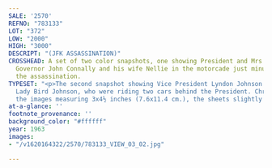 ```yaml
---
SALE: '2570'
REFNO: "783133"
LOT: "372"
LOW: "2000"
HIGH: "3000"
DESCRIPT: "(JFK ASSASSINATION)"
CROSSHEAD: A set of two color snapshots, one showing President and Mrs. Kennedy with
  Governor John Connally and his wife Nellie in the motorcade just minutes before
  the assassination.
TYPESET: "<p>The second snapshot showing Vice President Lyndon Johnson and his wife
  Lady Bird Johnson, who were riding two cars behind the President. Chromogenic prints,
  the images measuring 3x4½ inches (7.6x11.4 cm.), the sheets slightly larger. 1963</p>"
at-a-glance: ''
footnote_provenance: ''
background_color: "#ffffff"
year: 1963
images:
- "/v1620164322/2570/783133_VIEW_03_02.jpg"

---
```

